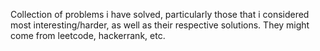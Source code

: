 Collection of problems i have solved, particularly those that i considered most interesting/harder, as well as their respective solutions. They might come from leetcode, hackerrank, etc.
